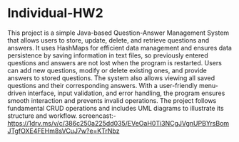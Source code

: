 # Individual-HW2

This project is a simple Java-based Question-Answer Management System that allows users to store, update, delete, and retrieve questions and answers. It uses HashMaps for efficient data management and ensures data persistence by saving information in text files, so previously entered questions and answers are not lost when the program is restarted. Users can add new questions, modify or delete existing ones, and provide answers to stored questions. The system also allows viewing all saved questions and their corresponding answers. With a user-friendly menu-driven interface, input validation, and error handling, the program ensures smooth interaction and prevents invalid operations. The project follows fundamental CRUD operations and includes UML diagrams to illustrate its structure and workflow.
screencast:- 
[https://1drv.ms/v/c/386c250a225dd035/EVeOaH0Ti3NCgJVgnUPBYrsBomJTgfOXE4FEHm8sVCuJ7w?e=KTrNbz ](https://1drv.ms/v/c/386c250a225dd035/EVeOaH0Ti3NCgJVgnUPBYrsBomJTgfOXE4FEHm8sVCuJ7w?e=58eKo8)
